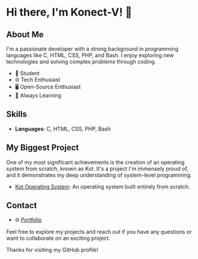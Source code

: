 # Hi there, I'm Konect-V! 👋

## About Me
I'm a passionate developer with a strong background in programming languages like C, HTML, CSS, PHP, and Bash. I enjoy exploring new technologies and solving complex problems through coding.

- 💼 Student
- 🌐 Tech Enthusiast
- 🖥️ Open-Source Enthusiast
- 🌱 Always Learning

## Skills
- **Languages**: C, HTML, CSS, PHP, Bash

## My Biggest Project
One of my most significant achievements is the creation of an operating system from scratch, known as Kot. It's a project I'm immensely proud of, and it demonstrates my deep understanding of system-level programming.
- [Kot Operating System](https://github.com/kot-org/Kot): An operating system built entirely from scratch.

## Contact
- 🌐 [Portfolio](https://konect-V.github.io)

Feel free to explore my projects and reach out if you have any questions or want to collaborate on an exciting project.

Thanks for visiting my GitHub profile!
